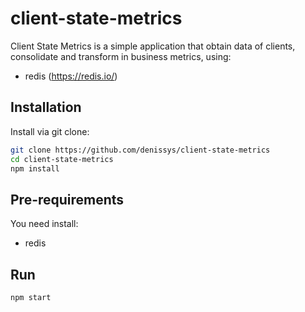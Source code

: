 # client-state-metrics

Client State Metrics is a simple application that obtain data of clients, consolidate and transform in business metrics, using:
- redis (https://redis.io/)

## Installation

Install via git clone:

```bash
git clone https://github.com/denissys/client-state-metrics
cd client-state-metrics
npm install
```

## Pre-requirements

You need install: 
- redis

## Run

```bash
npm start
```

